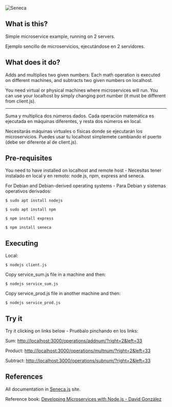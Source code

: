 ![Seneca](http://senecajs.org/files/assets/seneca-logo.png)

## What is this? 
Simple microservice example, running on 2 servers.

Ejemplo sencillo de microservicios, ejecutándose en 2 servidores.


## What does it do?
Adds and multiplies two given numbers. Each math operation is executed on different machines, and subtracts two given numbers on localhost.

You need virtual or physical machines where microservices will run. You can use your localhost by simply changing port number (it must be different from client.js).

***

Suma y multiplica dos números dados. Cada operación matemática es ejecutada en máquinas diferentes, y resta dos números en local.

Necesitarás máquinas virtuales o físicas donde se ejecutarán los microservicios. Puedes usar tu localhost simplemete cambiando el puerto (debe ser diferente al de client.js).


## Pre-requisites
You need to have installed on localhost and remote host - Necesitas tener instalado en local y en remoto: node.js, npm, express and seneca.

For Debian and Debian-derived operating systems - Para Debian y sistemas operativos derivados:
```
$ sudo apt install nodejs

$ sudo apt install npm

$ npm install express

$ npm install seneca
```


## Executing
Local:
```
$ nodejs client.js
```
Copy service_sum.js file in a machine and then:
```
$ nodejs service_sum.js
```
Copy service_prod.js file in another machine and then:
```
$ nodejs service_prod.js
```


## Try it
 Try it clicking on links below - Pruébalo pinchando en los links:
 
 Sum: [http://localhost:3000/operations/addnum/?right=2&left=33](http://localhost:3000/operations/addnum/?right=2&left=33)
 	      
 Product: [http://localhost:3000/operations/multnum/?right=2&left=33](http://localhost:3000/operations/multnum/?right=2&left=33) 
 
 Subtract: [http://localhost:3000/operations/subnum/?right=2&left=33](http://localhost:3000/operations/subtnum/?right=2&left=33)


## References
All documentation in [Seneca.js](http://senecajs.org) site.

Reference book: [Developing Microservices with Node.js - David González](https://www.packtpub.com/web-development/developing-microservices-nodejs)
